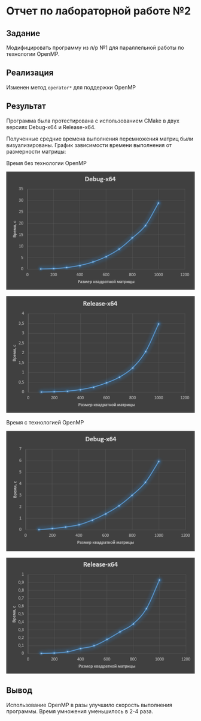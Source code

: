 # Отчет по лабораторной работе №2

## Задание

Модифицировать программу из л/р №1 для параллельной работы по
технологии OpenMP.

## Реализация
Изменен метод `operator*` для поддержки OpenMP

## Результат
Программа была протестирована с использованием CMake в двух версиях Debug-x64 и Release-x64.

Полученные средние времена выполнения перемножения матриц были визуализированы. График зависимости времени выполнения от размерности матрицы:

Время без технологии OpenMP

![График 1, Debug-x64](https://github.com/Quyntrd/parallelprogramming/blob/main/lab1/Graph_1.png)

![График 2, Release-x64](https://github.com/Quyntrd/parallelprogramming/blob/main/lab1/Graph_2.png)

Время с технологией OpenMP

![График 3, Debug-x64](https://github.com/Quyntrd/parallelprogramming/blob/lab2/lab2/Graph_1.png)

![График 4, Release-x64](https://github.com/Quyntrd/parallelprogramming/blob/lab2/lab2/Graph_2.png)
## Вывод
Использование OpenMP в разы улучшило скорость выполнения программы. Время умножения уменьшилось в 2-4 раза. 